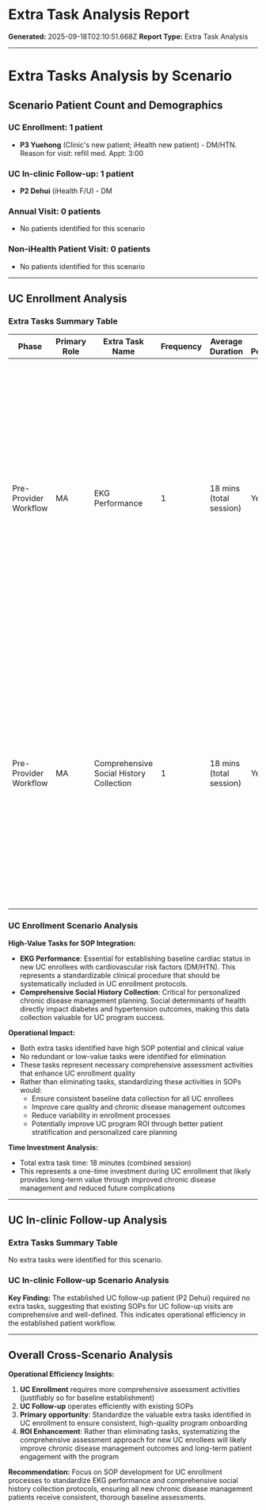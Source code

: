 # Extra Task Analysis Report

**Generated:** 2025-09-18T02:10:51.668Z
**Report Type:** Extra Task Analysis

---

# Extra Tasks Analysis by Scenario

## Scenario Patient Count and Demographics

### UC Enrollment: 1 patient
- **P3 Yuehong** (Clinic's new patient; iHealth new patient) - DM/HTN. Reason for visit: refill med. Appt: 3:00

### UC In-clinic Follow-up: 1 patient  
- **P2 Dehui** (iHealth F/U) - DM

### Annual Visit: 0 patients
- No patients identified for this scenario

### Non-iHealth Patient Visit: 0 patients
- No patients identified for this scenario

---

## UC Enrollment Analysis

### Extra Tasks Summary Table

| Phase | Primary Role | Extra Task Name | Frequency | Average Duration | SOP Potential | Patient Cases |
|-------|--------------|-----------------|-----------|------------------|---------------|---------------|
| Pre-Provider Workflow | MA | EKG Performance | 1 | 18 mins (total session) | Yes | P3 Yuehong - EKG was performed during comprehensive new patient intake in vital room alongside standard vitals, medication reconciliation, and UC enrollment. Patient presented with DM/HTN comorbidities requiring baseline cardiac assessment before initiating chronic disease management program. |
| Pre-Provider Workflow | MA | Comprehensive Social History Collection | 1 | 18 mins (total session) | Yes | P3 Yuehong - Extensive social history gathered including family history, lifestyle habits (smoking, alcohol, exercise, diet), living situation, travel history, and environmental exposures. This occurred during new patient rooming process as part of comprehensive assessment for UC diabetes management program enrollment. |

### UC Enrollment Scenario Analysis

**High-Value Tasks for SOP Integration:**
- **EKG Performance**: Essential for establishing baseline cardiac status in new UC enrollees with cardiovascular risk factors (DM/HTN). This represents a standardizable clinical procedure that should be systematically included in UC enrollment protocols.
- **Comprehensive Social History Collection**: Critical for personalized chronic disease management planning. Social determinants of health directly impact diabetes and hypertension outcomes, making this data collection valuable for UC program success.

**Operational Impact:**
- Both extra tasks identified have high SOP potential and clinical value
- No redundant or low-value tasks were identified for elimination
- These tasks represent necessary comprehensive assessment activities that enhance UC enrollment quality
- Rather than eliminating tasks, standardizing these activities in SOPs would:
  - Ensure consistent baseline data collection for all UC enrollees
  - Improve care quality and chronic disease management outcomes
  - Reduce variability in enrollment processes
  - Potentially improve UC program ROI through better patient stratification and personalized care planning

**Time Investment Analysis:**
- Total extra task time: 18 minutes (combined session)
- This represents a one-time investment during UC enrollment that likely provides long-term value through improved chronic disease management and reduced future complications

---

## UC In-clinic Follow-up Analysis

### Extra Tasks Summary Table
No extra tasks were identified for this scenario.

### UC In-clinic Follow-up Scenario Analysis
**Key Finding:** The established UC follow-up patient (P2 Dehui) required no extra tasks, suggesting that existing SOPs for UC follow-up visits are comprehensive and well-defined. This indicates operational efficiency in the established patient workflow.

---

## Overall Cross-Scenario Analysis

**Operational Efficiency Insights:**
1. **UC Enrollment** requires more comprehensive assessment activities (justifiably so for baseline establishment)
2. **UC Follow-up** operates efficiently with existing SOPs
3. **Primary opportunity**: Standardize the valuable extra tasks identified in UC enrollment to ensure consistent, high-quality program onboarding
4. **ROI Enhancement**: Rather than eliminating tasks, systematizing the comprehensive assessment approach for new UC enrollees will likely improve chronic disease management outcomes and long-term patient engagement with the program

**Recommendation:** Focus on SOP development for UC enrollment processes to standardize EKG performance and comprehensive social history collection protocols, ensuring all new chronic disease management patients receive consistent, thorough baseline assessments.